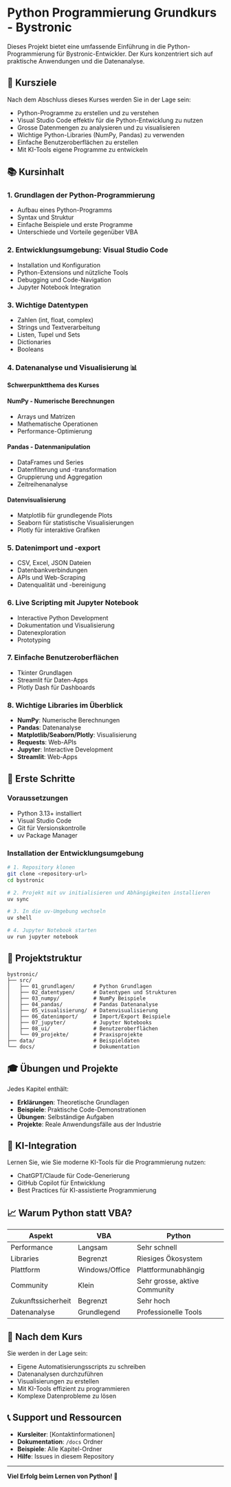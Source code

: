 # Python Programmierung Grundkurs - Bystronic

Dieses Projekt bietet eine umfassende Einführung in die Python-Programmierung für Bystronic-Entwickler. Der Kurs konzentriert sich auf praktische Anwendungen und die Datenanalyse.

## 🎯 Kursziele

Nach dem Abschluss dieses Kurses werden Sie in der Lage sein:
- Python-Programme zu erstellen und zu verstehen
- Visual Studio Code effektiv für die Python-Entwicklung zu nutzen
- Grosse Datenmengen zu analysieren und zu visualisieren
- Wichtige Python-Libraries (NumPy, Pandas) zu verwenden
- Einfache Benutzeroberflächen zu erstellen
- Mit KI-Tools eigene Programme zu entwickeln

## 📚 Kursinhalt

### 1. Grundlagen der Python-Programmierung
- Aufbau eines Python-Programms
- Syntax und Struktur
- Einfache Beispiele und erste Programme
- Unterschiede und Vorteile gegenüber VBA

### 2. Entwicklungsumgebung: Visual Studio Code
- Installation und Konfiguration
- Python-Extensions und nützliche Tools
- Debugging und Code-Navigation
- Jupyter Notebook Integration

### 3. Wichtige Datentypen
- Zahlen (int, float, complex)
- Strings und Textverarbeitung
- Listen, Tupel und Sets
- Dictionaries
- Booleans

### 4. Datenanalyse und Visualisierung 📊
**Schwerpunktthema des Kurses**

#### NumPy - Numerische Berechnungen
- Arrays und Matrizen
- Mathematische Operationen
- Performance-Optimierung

#### Pandas - Datenmanipulation
- DataFrames und Series
- Datenfilterung und -transformation
- Gruppierung und Aggregation
- Zeitreihenanalyse

#### Datenvisualisierung
- Matplotlib für grundlegende Plots
- Seaborn für statistische Visualisierungen
- Plotly für interaktive Grafiken

### 5. Datenimport und -export
- CSV, Excel, JSON Dateien
- Datenbankverbindungen
- APIs und Web-Scraping
- Datenqualität und -bereinigung

### 6. Live Scripting mit Jupyter Notebook
- Interactive Python Development
- Dokumentation und Visualisierung
- Datenexploration
- Prototyping

### 7. Einfache Benutzeroberflächen
- Tkinter Grundlagen
- Streamlit für Daten-Apps
- Plotly Dash für Dashboards

### 8. Wichtige Libraries im Überblick
- **NumPy**: Numerische Berechnungen
- **Pandas**: Datenanalyse
- **Matplotlib/Seaborn/Plotly**: Visualisierung
- **Requests**: Web-APIs
- **Jupyter**: Interactive Development
- **Streamlit**: Web-Apps

## 🚀 Erste Schritte

### Voraussetzungen
- Python 3.13+ installiert
- Visual Studio Code
- Git für Versionskontrolle
- uv Package Manager

### Installation der Entwicklungsumgebung

```bash
# 1. Repository klonen
git clone <repository-url>
cd bystronic

# 2. Projekt mit uv initialisieren und Abhängigkeiten installieren
uv sync

# 3. In die uv-Umgebung wechseln
uv shell

# 4. Jupyter Notebook starten
uv run jupyter notebook
```

## 📁 Projektstruktur

```
bystronic/
├── src/
│   ├── 01_grundlagen/      # Python Grundlagen
│   ├── 02_datentypen/      # Datentypen und Strukturen
│   ├── 03_numpy/           # NumPy Beispiele
│   ├── 04_pandas/          # Pandas Datenanalyse
│   ├── 05_visualisierung/  # Datenvisualisierung
│   ├── 06_datenimport/     # Import/Export Beispiele
│   ├── 07_jupyter/         # Jupyter Notebooks
│   ├── 08_ui/              # Benutzeroberflächen
│   └── 09_projekte/        # Praxisprojekte
├── data/                   # Beispieldaten
└── docs/                   # Dokumentation
```

## 🎓 Übungen und Projekte

Jedes Kapitel enthält:
- **Erklärungen**: Theoretische Grundlagen
- **Beispiele**: Praktische Code-Demonstrationen
- **Übungen**: Selbständige Aufgaben
- **Projekte**: Reale Anwendungsfälle aus der Industrie

## 🤖 KI-Integration

Lernen Sie, wie Sie moderne KI-Tools für die Programmierung nutzen:
- ChatGPT/Claude für Code-Generierung
- GitHub Copilot für Entwicklung
- Best Practices für KI-assistierte Programmierung

## 📈 Warum Python statt VBA?

| Aspekt | VBA | Python |
|--------|-----|--------|
| Performance | Langsam | Sehr schnell |
| Libraries | Begrenzt | Riesiges Ökosystem |
| Plattform | Windows/Office | Plattformunabhängig |
| Community | Klein | Sehr grosse, aktive Community |
| Zukunftssicherheit | Begrenzt | Sehr hoch |
| Datenanalyse | Grundlegend | Professionelle Tools |

## 🎯 Nach dem Kurs

Sie werden in der Lage sein:
- Eigene Automatisierungsscripts zu schreiben
- Datenanalysen durchzuführen
- Visualisierungen zu erstellen
- Mit KI-Tools effizient zu programmieren
- Komplexe Datenprobleme zu lösen

## 📞 Support und Ressourcen

- **Kursleiter**: [Kontaktinformationen]
- **Dokumentation**: `/docs` Ordner
- **Beispiele**: Alle Kapitel-Ordner
- **Hilfe**: Issues in diesem Repository

---

**Viel Erfolg beim Lernen von Python! 🐍**